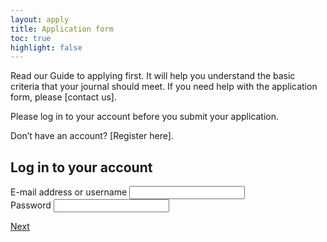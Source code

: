 ```yaml
---
layout: apply
title: Application form
toc: true
highlight: false
---
```


Read our Guide to applying first. It will help you understand the basic criteria that your journal should meet. If you need help with the application form, please [contact us].

Please log in to your account before you submit your application.

Don’t have an account? [Register here].

## Log in to your account

<form>
  <div class="form-question">
    <label for="email">E-mail address or username</label> <input id="email" type="email">
  </div>
  <div class="form-question">
    <label for="password">Password</label> <input id="password" type="password">
  </div>
  <p class="pager-buttons"><a class="pager-buttons__right" href="01-oa-compliance">Next</a></p>
</form>
